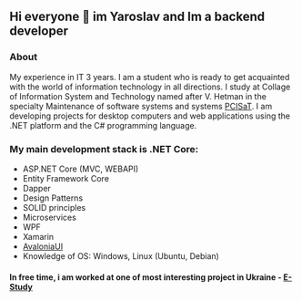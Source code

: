 ## Hi everyone 👋 im Yaroslav and Im a backend developer
### About
My experience in IT 3 years. I am a student who is ready to get acquainted with the world of information technology in all directions. I study at Collage of Information System and Technology named after V. Hetman in the specialty Maintenance of software systems and systems [PCISaT](https://www.kisit.kneu.edu.ua). I am developing projects for desktop computers and web applications using the .NET platform and the C# programming language. 

### My main development stack is .NET Core:
 * ASP.NET Core (MVC, WEBAPI)
 * Entity Framework Core
 * Dapper
 * Design Patterns
 * SOLID principles
 * Microservices
 * WPF
 * Xamarin
 * [AvaloniaUI](https://github.com/AvaloniaUI/Avalonia)
 * Knowledge of OS: Windows, Linux (Ubuntu, Debian)
 
#### In free time, i am worked at one of most interesting project in Ukraine - [E-Study](https://github.com/Yaroslav08/EStudy)
